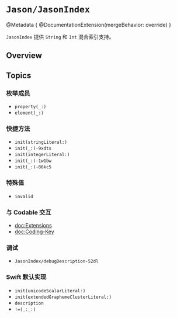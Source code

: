 # ``Jason/JasonIndex``

@Metadata {
    @DocumentationExtension(mergeBehavior: override)
}

``JasonIndex`` 提供 `String` 和 `Int` 混合索引支持。

## Overview

<!-- TODO -->

## Topics

### 枚举成员

- ``property(_:)``
- ``element(_:)``

### 快捷方法

- ``init(stringLiteral:)``
- ``init(_:)-9xdts``
- ``init(integerLiteral:)``
- ``init(_:)-1w1bw``
- ``init(_:)-86kc5``

### 特殊值

- ``invalid``

### 与 Codable 交互

- <doc:Extensions>
- <doc:Coding-Key>

### 调试

- ``JasonIndex/debugDescription-52dl``

### Swift 默认实现

- ``init(unicodeScalarLiteral:)``
- ``init(extendedGraphemeClusterLiteral:)``
- ``description``
- ``!=(_:_:)``
